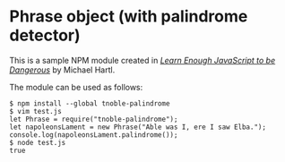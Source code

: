 # Phrase object (with palindrome detector)
This is a sample NPM module created in [*Learn Enough JavaScript to be Dangerous*](https://www.learnenough.com/javascript-tutorial) by Michael Hartl.

The module can be used as follows:

```
$ npm install --global tnoble-palindrome
$ vim test.js
let Phrase = require("tnoble-palindrome");
let napoleonsLament = new Phrase("Able was I, ere I saw Elba.");
console.log(napoleonsLament.palindrome());
$ node test.js
true
```
